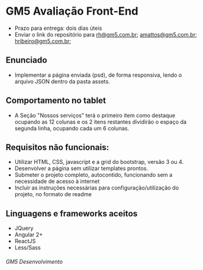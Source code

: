 # GM5 Avaliação Front-End

- Prazo para entrega: dois dias úteis
- Enviar o link do repositório para
rh@gm5.com.br;
amattos@gm5.com.br;
hribeiro@gm5.com.br;

## Enunciado

- Implementar a página enviada (psd), de forma responsiva, lendo o arquivo JSON dentro da pasta assets.

## Comportamento no tablet

- A Seção "Nossos serviços" terá o primeiro item como destaque ocupando as 12 colunas e os 2 itens restantes dividirão o espaço da segunda linha, ocupando cada um 6 colunas.


## Requisitos não funcionais:
- Utilizar HTML, CSS, javascript e a grid do bootstrap, versão 3 ou 4.
- Desenvolver a página sem utilizar templates prontos.
- Submeter o projeto completo, autocontido, funcionando sem a necessidade de acesso à internet
- Incluir as instruções necessárias para configuração/utilização do projeto, no formato de readme


## Linguagens e frameworks aceitos
- JQuery
- Angular 2+
- ReactJS
- Less/Sass

###### GM5 Desenvolvimento
